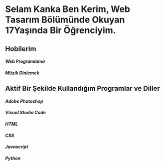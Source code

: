 # Selam Kanka Ben Kerim, Web Tasarım Bölümünde Okuyan 17Yaşında Bir Öğrenciyim.


## Hobilerim
#### *Web Programlama*
#### *Müzik Dinlemek*

## Aktif Bir Şekilde Kullandığım Programlar ve Diller

#### *Adobe Photoshop*
#### *Visual Studio Code*
#### *HTML*
#### *CSS*
#### *Javascript*
#### *Python*
